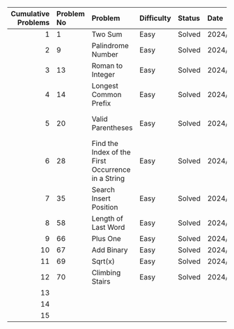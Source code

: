 |   Cumulative Problems | Problem No   | Problem                                         | Difficulty   | Status                     | Date       | Comments           | URL                                               |
|----------------------:|:-------------|:-----------------------------------------------|:-------------|:---------------------------|:-----------|:-------------------|:-------------------------------------------------|
|                     1 | 1            | Two Sum                                        | Easy         | Solved                     | 2024/11/29 | np                | https://leetcode.com/problems/two-sum/          |
|                     2 | 9            | Palindrome Number                              | Easy         | Solved                     | 2024/11/29 | np                | https://leetcode.com/problems/palindrome-number/|
|                     3 | 13           | Roman to Integer                               | Easy         | Solved                     | 2024/11/29 | np                | https://leetcode.com/problems/roman-to-integer/ |
|                     4 | 14           | Longest Common Prefix                          | Easy         | Solved                     | 2024/11/29 | np                | https://leetcode.com/problems/longest-common-prefix/ |
|                     5 | 20           | Valid Parentheses                              | Easy         | Solved                     | 2024/11/29 | got a hint about stack | https://leetcode.com/problems/valid-parentheses/ |
|                     6 | 28           | Find the Index of the First Occurrence in a String | Easy         | Solved                     | 2024/11/30 | np                | https://leetcode.com/problems/find-the-index-of-the-first-occurrence-in-a-string/ |
|                     7 | 35           | Search Insert Position                         | Easy         | Solved                     | 2024/11/30 | np                | https://leetcode.com/problems/search-insert-position/ |
|                     8 | 58           | Length of Last Word                            | Easy         | Solved                     | 2024/11/30 | np                | https://leetcode.com/problems/length-of-last-word/ |
|                     9 | 66           | Plus One                                       | Easy         | Solved                     | 2024/11/30 | np                | https://leetcode.com/problems/plus-one/         |
|                    10 | 67           | Add Binary                                     | Easy         | Solved                     | 2024/11/30 | np                | https://leetcode.com/problems/add-binary/       |
|                    11 | 69           | Sqrt(x)                                        | Easy         | Solved                     | 2024/11/30 | np                | https://leetcode.com/problems/sqrtx/            |
|                    12 | 70           | Climbing Stairs                                | Easy         | Solved                     | 2024/11/30 | np                | https://leetcode.com/problems/climbing-stairs/  |
|                    13 |              |                                                |              |                            |            |                   |                                                 |
|                    14 |              |                                                |              |                            |            |                   |                                                 |
|                    15 |              |                                                |              |                            |            |                   |                                                 |